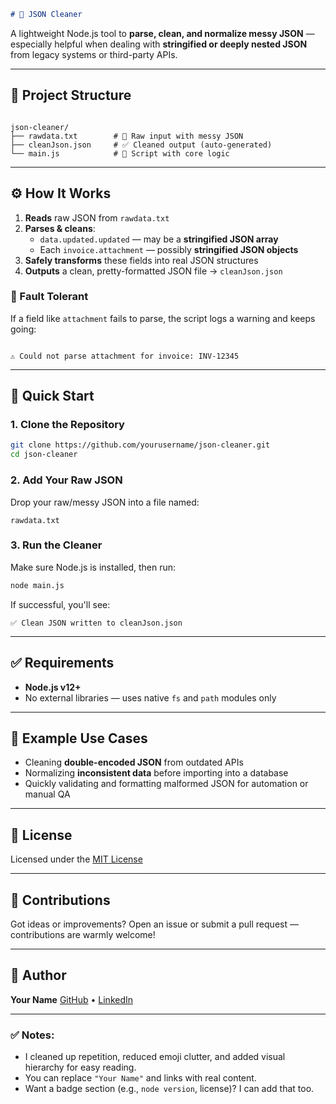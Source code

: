 

```markdown
# 🧹 JSON Cleaner
```


A lightweight Node.js tool to **parse, clean, and normalize messy JSON** — especially helpful when dealing with **stringified or deeply nested JSON** from legacy systems or third-party APIs.

---

## 📁 Project Structure

```

json-cleaner/
├── rawdata.txt        # 🔸 Raw input with messy JSON
├── cleanJson.json     # ✅ Cleaned output (auto-generated)
└── main.js            # 🧠 Script with core logic

```

---

## ⚙️ How It Works

1. **Reads** raw JSON from `rawdata.txt`
2. **Parses & cleans**:
   - `data.updated.updated` — may be a **stringified JSON array**
   - Each `invoice.attachment` — possibly **stringified JSON objects**
3. **Safely transforms** these fields into real JSON structures
4. **Outputs** a clean, pretty-formatted JSON file → `cleanJson.json`

### 🔐 Fault Tolerant

If a field like `attachment` fails to parse, the script logs a warning and keeps going:

```

⚠️ Could not parse attachment for invoice: INV-12345

````

---

## 🚀 Quick Start

### 1. Clone the Repository

```bash
git clone https://github.com/yourusername/json-cleaner.git
cd json-cleaner
````

### 2. Add Your Raw JSON

Drop your raw/messy JSON into a file named:

```
rawdata.txt
```

### 3. Run the Cleaner

Make sure Node.js is installed, then run:

```bash
node main.js
```

If successful, you'll see:

```
✅ Clean JSON written to cleanJson.json
```

---

## ✅ Requirements

* **Node.js v12+**
* No external libraries — uses native `fs` and `path` modules only

---

## 🧪 Example Use Cases

* Cleaning **double-encoded JSON** from outdated APIs
* Normalizing **inconsistent data** before importing into a database
* Quickly validating and formatting malformed JSON for automation or manual QA

---

## 📄 License

Licensed under the [MIT License](LICENSE)

---

## 🤝 Contributions

Got ideas or improvements? Open an issue or submit a pull request — contributions are warmly welcome!

---

## 👤 Author

**Your Name**
[GitHub](https://github.com/traximuser6) • [LinkedIn](https://linkedin.com/in/yourname)



---

### ✅ Notes:
- I cleaned up repetition, reduced emoji clutter, and added visual hierarchy for easy reading.
- You can replace `"Your Name"` and links with real content.
- Want a badge section (e.g., `node version`, license)? I can add that too.





